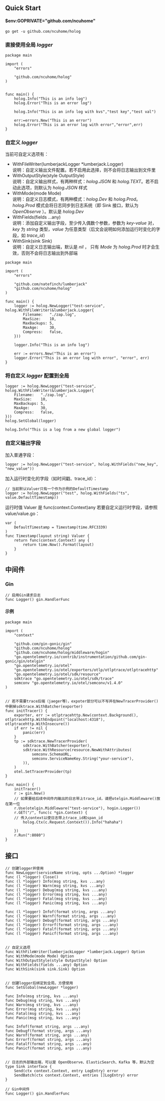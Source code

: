 ## Quick Start
#### $env:GOPRIVATE="github.com/ncuhome"
```shell
go get -u github.com/ncuhome/holog 
```
### 直接使用全局 *logger*
```golang
package main

import (
	"errors"

	"github.com/ncuhome/holog"
)


func main() {
    holog.Info("This is an info log")
    holog.Error("This is an error log")

    holog.Info("This is an info log with kvs","test key","test val")

    err:=errors.New("This is an error")
    holog.Error("This is an error log with error","error",err)
}

```
### 自定义 *logger*
当前可自定义选项有：

* WithFileWriter(lumberjackLogger *lumberjack.Logger)\
 说明：自定义输出文件配置。若不启用此选择，则不会将日志输出到文件里
* WithOutputStyle(style OutputStyle)\
 说明：自定义输出样式，有两种样式：*holog.JSON* 和 *holog.TEXT*。若不启动此选项，则默认为 *holog.JSON* 样式
* WithMode(mode Mode)\
 说明：自定义日志模式，有两种模式：*holog.Dev* 和 *holog.Prod*。*holog.Prod* 模式会将日志同步到日志系统（即 Sink 接口，默认为 *OpenObserve* ）。默认是 *holog.Dev*
* WithFields(fields ...any)\
 说明：添加自定义输出字段，至少传入偶数个参数，参数为 *key-value* 对，*key* 为 *string* 类型，*value* 为任意类型（后文会说明如何添加运行时变化的字段，如 *trace_id*）
* WithSink(sink Sink)\
 说明：自定义日志输出端，默认是 *nil* ， 只有 *Mode* 为 *holog.Prod* 时才会生效，否则不会将日志输出到外部端

```golang
package main

import (
	"errors"

	"github.com/natefinch/lumberjack"
	"github.com/ncuhome/holog"
)

func main() {
	logger := holog.NewLogger("test-service", holog.WithFileWriter(&lumberjack.Logger{
		Filename:   "./zap.log",
		MaxSize:    10,
		MaxBackups: 5,
		MaxAge:     30,
		Compress:   false,
	}))

	logger.Info("This is an info log")

	err := errors.New("This is an error")
	logger.Error("This is an error log with error", "error", err)
}
```
### 将自定义 *logger* 配置到全局
```golang
logger := holog.NewLogger("test-service", holog.WithFileWriter(&lumberjack.Logger{
	Filename:   "./zap.log",
	MaxSize:    10,
	MaxBackups: 5,
	MaxAge:     30,
	Compress:   false,
}))
holog.SetGlobal(logger)

holog.Info("This is a log from a new global logger")
```
### 自定义输出字段
加入普通字段：
```golang
logger := holog.NewLogger("test-service", holog.WithFields("new_key", "new_value"))
```
加入运行时变化的字段（如时间戳、trace_id）：
```golang
// 当前默认Valuer只有一个作为示例的DefaultTimestamp
logger := holog.NewLogger("test", holog.WithFields("ts", value.DefaultTimestamp))
```
运行时值 Valuer 是 func(context.Context)any 若要自定义运行时字段，请参照 value/value.go：
```golang
var (
	DefaultTimestamp = Timestamp(time.RFC3339)
)
func Timestamp(layout string) Valuer {
	return func(context.Context) any {
		return time.Now().Format(layout)
	}
}
```
## 中间件
### Gin
```golang
// 启用Gin请求日志
func Logger() gin.HandlerFunc
```
#### 示例
```golang
package main

import (
	"context"

	"github.com/gin-gonic/gin"
	"github.com/ncuhome/holog"
	"github.com/ncuhome/holog/middleware/hogin"
	"go.opentelemetry.io/contrib/instrumentation/github.com/gin-gonic/gin/otelgin"
	"go.opentelemetry.io/otel"
	"go.opentelemetry.io/otel/exporters/otlp/otlptrace/otlptracehttp"
	"go.opentelemetry.io/otel/sdk/resource"
	sdktrace "go.opentelemetry.io/otel/sdk/trace"
	semconv "go.opentelemetry.io/otel/semconv/v1.4.0"
)


// 若不需要trace后端（jaeger等），expoter部分可以不写并在NewTracerProvider()中删掉sdktrace.WithBatcher(exporter)
func initTracer() {
    exporter, err := otlptracehttp.New(context.Background(), otlptracehttp.WithEndpoint("localhost:4318"), otlptracehttp.WithInsecure())
    if err != nil {
        panic(err)
    }
    tp := sdktrace.NewTracerProvider(
        sdktrace.WithBatcher(exporter),
        sdktrace.WithResource(resource.NewWithAttributes(
            semconv.SchemaURL,
            semconv.ServiceNameKey.String("your-service"),
        )),
    )
    otel.SetTracerProvider(tp)
}

func main() {
    initTracer()
    r := gin.New()
    // 如果要给后续中间件内输出的日志带上trace_id，请把otelgin.Middleware()放在第一位
    r.Use(otelgin.Middleware("test-service"), hogin.Logger())
    r.GET("/", func(c *gin.Context) {
    // 传入context以使日志带上trace_id和span_id
        holog.Ctx(c.Request.Context()).Info("hahaha")

    })
    r.Run(":8080")
}
```

## 接口
```golang
// 创建logger并使用
func NewLogger(serviceName string, opts ...Option) *logger
func (l *logger) Close()
func (l *logger) Info(msg string, kvs ...any) 
func (l *logger) Warn(msg string, kvs ...any) 
func (l *logger) Debug(msg string, kvs ...any)
func (l *logger) Error(msg string, kvs ...any) 
func (l *logger) Fatal(msg string, kvs ...any)
func (l *logger) Panic(msg string, kvs ...any)

func (l *logger) Infof(format string, args ...any) 
func (l *logger) Warnf(format string, args ...any) 
func (l *logger) Debugf(format string, args ...any)
func (l *logger) Errorf(format string, args ...any) 
func (l *logger) Fatalf(format string, args ...any)
func (l *logger) Panicf(format string, args ...any)


// 自定义选项
func WithFileWriter(lumberjackLogger *lumberjack.Logger) Option 
func WithMode(mode Mode) Option 
func WithOutputStyle(style OutputStyle) Option 
func WithFields(fields ...any) Option 
func WithSink(sink sink.Sink) Option


// 创建logger后绑定到全局，方便使用
func SetGlobal(newLogger *logger)

func Info(msg string, kvs ...any) 
func Debug(msg string, kvs ...any)
func Warn(msg string, kvs ...any) 
func Error(msg string, kvs ...any)
func Fatal(msg string, kvs ...any)
func Panic(msg string, kvs ...any)

func Infof(format string, args ...any) 
func Debugf(format string, args ...any)
func Warnf(format string, args ...any) 
func Errorf(format string, args ...any)
func Fatalf(format string, args ...any)
func Panicf(format string, args ...any)


// 日志的外部输出端，可以是 OpenObserve、ElasticSearch、Kafka 等，默认为空
type Sink interface {
	Send(ctx context.Context, entry LogEntry) error
	SendBatch(ctx context.Context, entries []LogEntry) error
}

// Gin中间件
func Logger() gin.HandlerFunc

```

